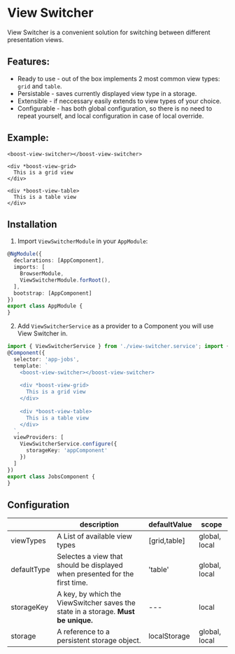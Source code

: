 # View Switcher

View Switcher is a convenient solution for switching between different presentation views.

## Features:

* Ready to use - out of the box implements 2 most common view types: `grid` and `table`.
* Persistable - saves currently displayed view type in a storage.
* Extensible - if neccessary easily extends to view types of your choice.  
* Configurable - has both global configuration, so there is no need to repeat yourself,
 and local configuration in case of local override.


## Example:

```angular2html
<boost-view-switcher></boost-view-switcher>

<div *boost-view-grid>
  This is a grid view
</div>

<div *boost-view-table>
  This is a table view
</div>
```


## Installation

1. Import `ViewSwitcherModule` in your `AppModule`:

```typescript
@NgModule({
  declarations: [AppComponent],
  imports: [
    BrowserModule,
    ViewSwitcherModule.forRoot(),
  ],
  bootstrap: [AppComponent]
})
export class AppModule {
}
```

2. Add `ViewSwitcherService` as a provider to a Component you will use View Switcher in.

```typescript
import { ViewSwitcherService } from './view-switcher.service'; import { Component } from '@angular/core'; 
@Component({
  selector: 'app-jobs',
  template: `
    <boost-view-switcher></boost-view-switcher>
    
    <div *boost-view-grid>
      This is a grid view
    </div>
    
    <div *boost-view-table>
      This is a table view
    </div>
  `,
  viewProviders: [
    ViewSwitcherService.configure({
      storageKey: 'appComponent'
    })
  ]
})
export class JobsComponent {
}
```

## Configuration

|   | description | defaultValue | scope |
|---| --- | --- | --- |
| viewTypes | A List of available view types | \[grid,table\] | global, local |
| defaultType | Selectes a view that should be displayed when presented for the first time. | 'table' | global, local |
| storageKey | A key, by which the ViewSwitcher saves the state in a storage. **Must be unique.** | --- | local |
| storage | A reference to a persistent storage object. | localStorage | global, local |
